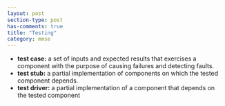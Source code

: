 ```yaml
---
layout: post
section-type: post
has-comments: true
title: "Testing"
category: mmse
---
```


- **test case:** a set of inputs and expected results that exercises a component with the purpose of causing failures and detecting faults.
- **test stub:** a partial implementation of components on which the tested component depends.
- **test driver:** a partial implementation of a component that depends on the tested component